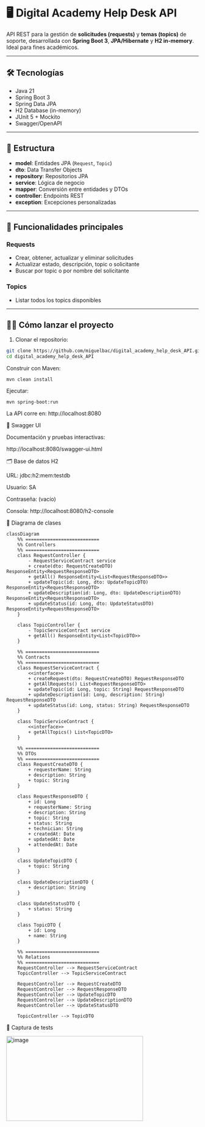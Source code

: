 # 🖥️ Digital Academy Help Desk API

API REST para la gestión de **solicitudes (requests)** y **temas (topics)** de soporte, desarrollada con **Spring Boot 3**, **JPA/Hibernate** y **H2 in-memory**. Ideal para fines académicos.

---

## 🛠️ Tecnologías

- Java 21  
- Spring Boot 3  
- Spring Data JPA  
- H2 Database (in-memory)  
- JUnit 5 + Mockito  
- Swagger/OpenAPI  

---

## 📂 Estructura

- **model**: Entidades JPA (`Request`, `Topic`)  
- **dto**: Data Transfer Objects  
- **repository**: Repositorios JPA  
- **service**: Lógica de negocio  
- **mapper**: Conversión entre entidades y DTOs  
- **controller**: Endpoints REST  
- **exception**: Excepciones personalizadas  

---

## 🚀 Funcionalidades principales

### Requests
- Crear, obtener, actualizar y eliminar solicitudes  
- Actualizar estado, descripción, topic o solicitante  
- Buscar por topic o por nombre del solicitante  

### Topics
- Listar todos los topics disponibles  

---

## 🏃‍♂️ Cómo lanzar el proyecto

1. Clonar el repositorio:

```bash
git clone https://github.com/miguelbac/digital_academy_help_desk_API.git
cd digital_academy_help_desk_API
```
Construir con Maven:
```
mvn clean install
```

Ejecutar:
```
mvn spring-boot:run
```

La API corre en: http://localhost:8080

📄 Swagger UI

Documentación y pruebas interactivas:

http://localhost:8080/swagger-ui.html

🗂️ Base de datos H2

URL: jdbc:h2:mem:testdb

Usuario: SA

Contraseña: (vacío)

Consola: http://localhost:8080/h2-console

📝 Diagrama de clases
```
classDiagram
    %% ===========================
    %% Controllers
    %% ===========================
    class RequestController {
        - RequestServiceContract service
        + create(dto: RequestCreateDTO) ResponseEntity<RequestResponseDTO>
        + getAll() ResponseEntity<List<RequestResponseDTO>>
        + updateTopic(id: Long, dto: UpdateTopicDTO) ResponseEntity<RequestResponseDTO>
        + updateDescription(id: Long, dto: UpdateDescriptionDTO) ResponseEntity<RequestResponseDTO>
        + updateStatus(id: Long, dto: UpdateStatusDTO) ResponseEntity<RequestResponseDTO>
    }

    class TopicController {
        - TopicServiceContract service
        + getAll() ResponseEntity<List<TopicDTO>>
    }

    %% ===========================
    %% Contracts
    %% ===========================
    class RequestServiceContract {
        <<interface>>
        + createRequest(dto: RequestCreateDTO) RequestResponseDTO
        + getAllRequests() List<RequestResponseDTO>
        + updateTopic(id: Long, topic: String) RequestResponseDTO
        + updateDescription(id: Long, description: String) RequestResponseDTO
        + updateStatus(id: Long, status: String) RequestResponseDTO
    }

    class TopicServiceContract {
        <<interface>>
        + getAllTopics() List<TopicDTO>
    }

    %% ===========================
    %% DTOs
    %% ===========================
    class RequestCreateDTO {
        + requesterName: String
        + description: String
        + topic: String
    }

    class RequestResponseDTO {
        + id: Long
        + requesterName: String
        + description: String
        + topic: String
        + status: String
        + technician: String
        + createdAt: Date
        + updatedAt: Date
        + attendedAt: Date
    }

    class UpdateTopicDTO {
        + topic: String
    }

    class UpdateDescriptionDTO {
        + description: String
    }

    class UpdateStatusDTO {
        + status: String
    }

    class TopicDTO {
        + id: Long
        + name: String
    }

    %% ===========================
    %% Relations
    %% ===========================
    RequestController --> RequestServiceContract
    TopicController --> TopicServiceContract

    RequestController --> RequestCreateDTO
    RequestController --> RequestResponseDTO
    RequestController --> UpdateTopicDTO
    RequestController --> UpdateDescriptionDTO
    RequestController --> UpdateStatusDTO

    TopicController --> TopicDTO
```

🧪 Captura de tests

<img width="358" height="222" alt="image" src="https://github.com/user-attachments/assets/40a45b3e-6e08-4069-8714-3f3120bde899" />
